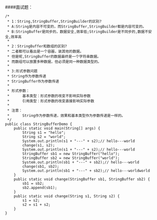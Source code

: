 ####面试题：

    /*
     * 1：String,StringBuffer,StringBuilder的区别?
     * A:String是内容不可变的，而StringBuffer,StringBuilder都是内容可变的。
     * B:StringBuffer是同步的，数据安全,效率低;StringBuilder是不同步的,数据不安全,效率高
     * 
     * 2：StringBuffer和数组的区别?
     * 二者都可以看出是一个容器，装其他的数据。
     * 但是呢,StringBuffer的数据最终是一个字符串数据。
     * 而数组可以放置多种数据，但必须是同一种数据类型的。
     * 
     * 3:形式参数问题
     * String作为参数传递
     * StringBuffer作为参数传递 
     * 
     * 形式参数：
     * 		基本类型：形式参数的改变不影响实际参数
     * 		引用类型：形式参数的改变直接影响实际参数
     * 
     * 注意：
     * 		String作为参数传递，效果和基本类型作为参数传递是一样的。
     */
    public class StringBufferDemo {
    	public static void main(String[] args) {
    		String s1 = "hello";
    		String s2 = "world";
    		System.out.println(s1 + "---" + s2);// hello---world
    		change(s1, s2);
    		System.out.println(s1 + "---" + s2);// hello---world
    		StringBuffer sb1 = new StringBuffer("hello");
    		StringBuffer sb2 = new StringBuffer("world");
    		System.out.println(sb1 + "---" + sb2);// hello---world
    		change(sb1, sb2);
    		System.out.println(sb1 + "---" + sb2);// hello---worldworld
    	}
    	public static void change(StringBuffer sb1, StringBuffer sb2) {
    		sb1 = sb2;
    		sb2.append(sb1);
    	}
    	public static void change(String s1, String s2) {
    		s1 = s2;
    		s2 = s1 + s2;
    	}
    }